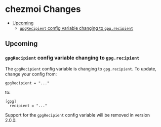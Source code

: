 # chezmoi Changes

<!--- toc --->
* [Upcoming](#upcoming)
  * [`gpgRecipient` config variable changing to `gpg.recipient`](#gpgrecipient-config-variable-changing-to-gpgrecipient)

## Upcoming

### `gpgRecipient` config variable changing to `gpg.recipient`

The `gpgRecipient` config variable is changing to `gpg.recipient`. To update,
change your config from:

    gpgRecipient = "..."

to:

    [gpg]
      recipient = "..."

Support for the `gpgRecipient` config variable will be removed in version 2.0.0.
